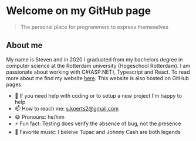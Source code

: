 # Welcome on my GitHub page 
> The personal place for programmers to express themeselves 

## About me 

My name is Steven and in 2020 I graduated from my bachelors degree in computer science at the Rotterdam university (Hogeschool Rotterdam). 
I am passionate about working with C#(ASP.NET), Typescript and React. 
To read more about me find my website [here](https://stevenkoerts.nl). This website is also hosted on GitHub pages

- 💬 If you need help with coding or to setup a new project I'm happy to help
- 📫 How to reach me: s.koerts2@gmail.com
- 😄 Pronouns: he/him
- ⚡ Fun fact: Testing does verify the absence of bug, not the presence
- 🎵 Favorite music: I beleive Tupac and Johnny Cash are both legends

<!--
**Steven24K/Steven24K** is a ✨ _special_ ✨ repository because its `README.md` (this file) appears on your GitHub profile.

Here are some ideas to get you started:

- 🔭 I’m currently working on ...
- 🌱 I’m currently learning ...
- 👯 I’m looking to collaborate on ...
- 🤔 I’m looking for help with ...
-->

